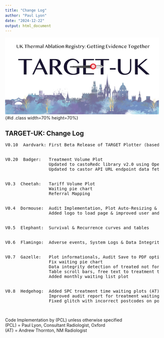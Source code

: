 ```yaml
---
title: "Change Log"
author: "Paul Lyon"
date: "2024-12-22"
output: html_document
---
```


![TARGET-UK](TARGETPlotterLogo.png){#id .class width=70% height=70%}

## TARGET-UK: Change Log
<pre>
V0.10  Aardvark: First Beta Release of TARGET Plotter (based on OxTAR Plotter)
                 <br>
V0.20  Badger:   Treatment Volume Plot
                 Updated to castoRedc library v2.0 using OpenAPI to fix write
                 Updated to castor API URL endpoint data fetching with paging
                 <br>
V0.3  Cheetah:   Tariff Volume Plot
                 Waiting pie chart
                 Referral Mapping
                 <br>
V0.4  Dormouse:  Audit Implementation, Plot Auto-Resizing & Code Cleaning/Factoring (AT)
                 Added logo to load page & improved user and password txt file security
                 <br>
V0.5  Elephant:  Survival & Recurrence curves and tables
                 <br>
V0.6  Flamingo:  Adverse events, System Logs & Data Integrity tables
                 <br>
V0.7  Gazelle:   Plot informationals, Audit Save to PDF option
                 Fix waiting pie chart
                 Data integrity detection of treated not for treatments
                 Table scroll bars, free text to treatment table, adverse events table fix
                 Added monthly waiting list plot
                 <br>
V0.8  Hedgehog:  Added SPC treatment time waiting plots (AT)
                 Improved audit report for treatment waiting times (AT)
                 Fixed glitch with incorrect postcodes on postcode mapper
                 <br>
</pre>

Code Implementation by (PCL) unless otherwise specified<br>
(PCL) = Paul Lyon, Consultant Radiologist, Oxford<br>
(AT) = Andrew Thornton, NM Radiologist<br>
